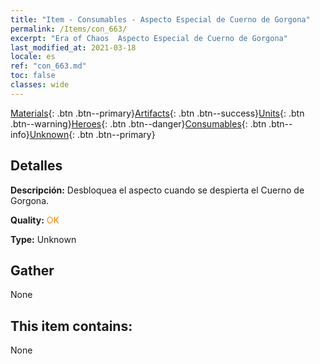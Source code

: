 ```yaml
---
title: "Item - Consumables - Aspecto Especial de Cuerno de Gorgona"
permalink: /Items/con_663/
excerpt: "Era of Chaos  Aspecto Especial de Cuerno de Gorgona"
last_modified_at: 2021-03-18
locale: es
ref: "con_663.md"
toc: false
classes: wide
---
```

 [Materials](/es/Items/){: .btn .btn--primary}[Artifacts](/es/Items/Artifacts/){: .btn .btn--success}[Units](/es/Items/Units/){: .btn .btn--warning}[Heroes](/es/Items/Heroes/){: .btn .btn--danger}[Consumables](/es/Items/Consumables/){: .btn .btn--info}[Unknown](/es/Items/Unknown/){: .btn .btn--primary}

## Detalles
 **Descripción:** Desbloquea el aspecto cuando se despierta el Cuerno de Gorgona.

 **Quality:** <span style="color: #FF8C00">OK</span>

 **Type:** Unknown

## Gather

  None

## This item contains:

  None

